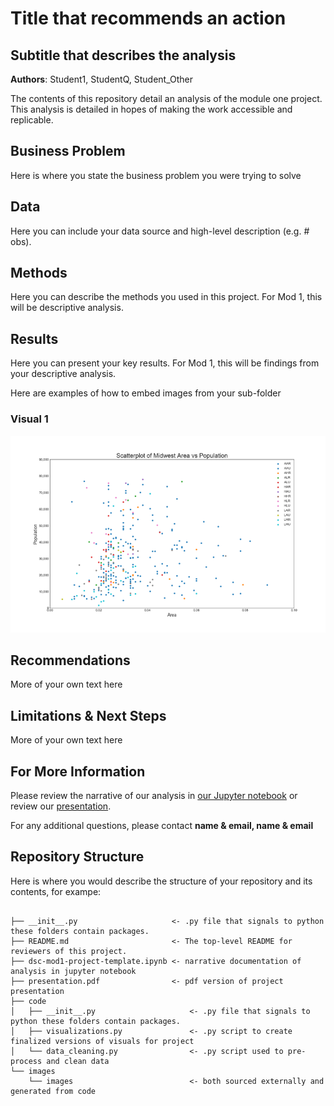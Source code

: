 # Title that recommends an action
## Subtitle that describes the analysis 

**Authors**: Student1, StudentQ, Student_Other

The contents of this repository detail an analysis of the module one project. This analysis is detailed in hopes of making the work accessible and replicable.

## Business Problem

Here is where you state the business problem you were trying to solve

## Data

Here you can include your data source and high-level description (e.g. # obs). 

## Methods

Here you can describe the methods you used in this project. For Mod 1, this will be descriptive analysis. 

## Results

Here you can present your key results. For Mod 1, this will be findings from your descriptive analysis.

Here are examples of how to embed images from your sub-folder

### Visual 1
![graph1](./images/viz1.png)

## Recommendations

More of your own text here

## Limitations & Next Steps

More of your own text here

## For More Information
Please review the narrative of our analysis in [our Jupyter notebook](./dsc-mod1-project-template.ipynb) or review our [presentation](./SampleProjectSlides.pdf).

For any additional questions, please contact **name & email, name & email**

## Repository Structure

Here is where you would describe the structure of your repository and its contents, for exampe:

```

├── __init__.py                     <- .py file that signals to python these folders contain packages.
├── README.md                       <- The top-level README for reviewers of this project.
├── dsc-mod1-project-template.ipynb <- narrative documentation of analysis in jupyter notebook
├── presentation.pdf                <- pdf version of project presentation
├── code
│   ├── __init__.py                     <- .py file that signals to python these folders contain packages.
│   ├── visualizations.py               <- .py script to create finalized versions of visuals for project
│   └── data_cleaning.py                <- .py script used to pre-process and clean data
└── images
    └── images                          <- both sourced externally and generated from code

```
